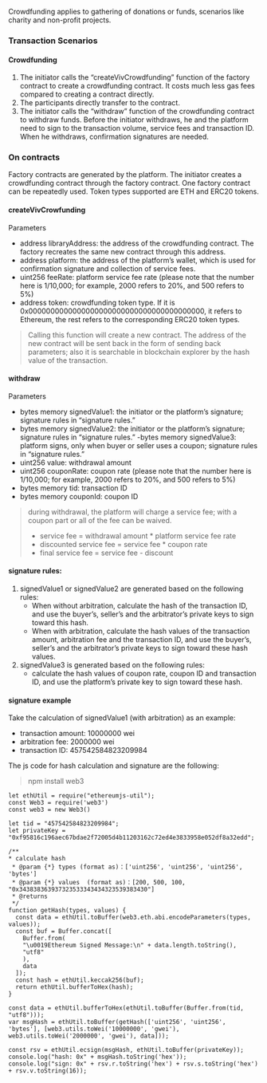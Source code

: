 Crowdfunding applies to gathering of donations or funds, scenarios like charity and non-profit projects.

### Transaction Scenarios

#### Crowdfunding

1) The initiator calls the “createVivCrowdfunding” function of the factory contract to create a crowdfunding contract. It costs much less gas fees compared to creating a contract directly.
2) The participants directly transfer to the contract.
3) The initiator calls the “withdraw” function of the crowdfunding contract to withdraw funds. Before the initiator withdraws, he and the platform need to sign to the transaction volume, service fees and transaction ID. When he withdraws, confirmation signatures are needed.

### On contracts

Factory contracts are generated by the platform. The initiator creates a crowdfunding contract through the factory contract. One factory contract can be repeatedly used. Token types supported are ETH and ERC20 tokens.

#### createVivCrowfunding
Parameters

- address libraryAddress: the address of the crowdfunding contract. The factory recreates the same new contract through this address.
- address platform: the address of the platform’s wallet, which is used for confirmation signature and collection of service fees.
- uint256 feeRate: platform service fee rate (please note that the number here is 1/10,000; for example, 2000 refers to 20%, and 500 refers to 5%)
- address token: crowdfunding token type. If it is 0x0000000000000000000000000000000000000000, it refers to Ethereum, the rest refers to the corresponding ERC20 token types.

> Calling this function will create a new contract. The address of the new contract will be sent back in the form of sending back parameters; also it is searchable in blockchain explorer by the hash value of the transaction.

#### withdraw
Parameters

- bytes memory signedValue1: the initiator or the platform’s signature; signature rules in “signature rules.”
- bytes memory signedValue2: the initiator or the platform’s signature; signature rules in “signature rules.”
-bytes memory signedValue3: platform signs, only when buyer or seller uses a coupon; signature rules in “signature rules.”
- uint256 value: withdrawal amount
- uint256 couponRate: coupon rate (please note that the number here is 1/10,000; for example, 2000 refers to 20%, and 500 refers to 5%)
- bytes memory tid: transaction ID
- bytes memory couponId: coupon ID

> during withdrawal, the platform will charge a service fee; with a coupon part or all of the fee can be waived.
> - service fee = withdrawal amount * platform service fee rate
> - discounted service fee = service fee * coupon rate
> - final service fee = service fee - discount

#### signature rules:
1) signedValue1 or signedValue2 are generated based on the following rules:
   - When without arbitration, calculate the hash of the transaction ID, and use the buyer’s, seller’s and the arbitrator’s private keys to sign toward this hash.
   - When with arbitration, calculate the hash values of the transaction amount, arbitration fee and the transaction ID, and use the buyer’s, seller’s and the arbitrator’s private keys to sign toward these hash values.
2) signedValue3 is generated based on the following rules:
   - calculate the hash values of coupon rate, coupon ID and transaction ID, and use the platform’s private key to sign toward these hash.

#### signature example

Take the calculation of signedValue1 (with arbitration) as an example:
- transaction amount: 10000000 wei
- arbitration fee: 2000000 wei
- transaction ID: 457542584823209984

The js code for hash calculation and signature are the following:
> npm install web3
```
let ethUtil = require("ethereumjs-util");
const Web3 = require('web3')
const web3 = new Web3()

let tid = "457542584823209984";
let privateKey = "0xf95816c196aec67bdae2f72005d4b11203162c72ed4e3833958e052df8a32edd";

/**
* calculate hash
 * @param {*} types (format as)：['uint256', 'uint256', 'uint256', 'bytes']
 * @param {*} values  (format as)：[200, 500, 100, "0x343838363937323533343434323539383430"]
 * @returns 
 */
function getHash(types, values) {
  const data = ethUtil.toBuffer(web3.eth.abi.encodeParameters(types, values));
  const buf = Buffer.concat([
    Buffer.from(
    "\u0019Ethereum Signed Message:\n" + data.length.toString(),
    "utf8"
    ),
    data
  ]);
  const hash = ethUtil.keccak256(buf);
  return ethUtil.bufferToHex(hash);
}

const data = ethUtil.bufferToHex(ethUtil.toBuffer(Buffer.from(tid, "utf8")));
var msgHash = ethUtil.toBuffer(getHash(['uint256', 'uint256', 'bytes'], [web3.utils.toWei('10000000', 'gwei'), web3.utils.toWei('2000000', 'gwei'), data]));

const rsv = ethUtil.ecsign(msgHash, ethUtil.toBuffer(privateKey));
console.log("hash: 0x" + msgHash.toString('hex'));
console.log("sign: 0x" + rsv.r.toString('hex') + rsv.s.toString('hex') + rsv.v.toString(16));
